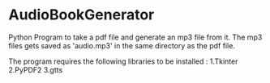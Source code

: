 # AudioBookGenerator
Python Program to take a pdf file and generate an mp3 file from it.
The mp3 files gets saved as 'audio.mp3' in the same directory as the pdf file.

The program requires the following libraries to be installed :
1.Tkinter
2.PyPDF2
3.gtts
